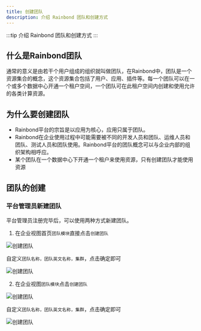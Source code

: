 ```yaml
---
title: 创建团队
description: 介绍 Rainbond 团队和创建方式
---
```


:::tip
介绍 Rainbond 团队和创建方式
:::

## 什么是Rainbond团队

通常的意义是由若干个用户组成的组织就叫做团队，在Rainbond中，团队是一个资源集合的概念，这个资源集合包括了用户、应用、插件等。每一个团队可以在一个或多个数据中心开通一个租户空间，一个团队可在此租户空间内创建和使用允许的各类计算资源。

## 为什么要创建团队

- Rainbond平台的宗旨是以应用为核心，应用只属于团队。
- Rainbond在企业使用过程中可能需要被不同的开发人员和团队、运维人员和团队、测试人员和团队使用。Rainbond平台的团队概念可以与企业内部的组织架构相呼应。
- 某个团队在一个数据中心下开通一个租户来使用资源，只有创建团队才能使用资源

## 团队的创建

### 平台管理员新建团队

平台管理员注册完毕后，可以使用两种方式新建团队。

1. 在企业视图首页`团队模块`直接点击`创建团队`

![创建团队](https://static.goodrain.com/docs/5.6/use-manual/user-manual/team/team-1.png)

自定义`团队名称，团队英文名称，集群`，点击确定即可

![创建团队](https://static.goodrain.com/docs/5.6/use-manual/user-manual/team/team-2.png)

2. 在企业视图`团队模块`点击`创建团队`

![创建团队](https://static.goodrain.com/docs/5.6/use-manual/user-manual/team/team-3.png)

自定义`团队名称，团队英文名称，集群`，点击确定即可

![创建团队](https://static.goodrain.com/docs/5.6/use-manual/user-manual/team/team-4.png)








